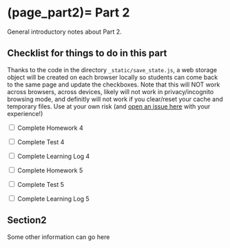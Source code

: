(page_part2)=
Part 2
=======================

General introductory notes about Part 2.

## Checklist for things to do in this part

Thanks to the code in the directory `_static/save_state.js`, a web storage object will be created on each browser locally so students can come back to the same page and update the checkboxes. 
Note that this will NOT work across browsers, across devices, likely will not work in privacy/incognito browsing mode, and definitly will not work if you clear/reset your cache and temporary files.
Use at your own risk (and [open an issue here](https://github.com/firasm/jupyterbook_course_template/issues) with your experience!)


<label><input type="checkbox" id="box-7" class="box"> Complete Homework 4 </input></label>

<label><input type="checkbox" id="box-8" class="box"> Complete Test 4 </input></label>

<label><input type="checkbox" id="box-9" class="box"> Complete Learning Log 4 </input></label>

<label><input type="checkbox" id="box-10" class="box"> Complete Homework 5 </input></label>

<label><input type="checkbox" id="box-11" class="box"> Complete Test 5 </input></label>

<label><input type="checkbox" id="box-12" class="box"> Complete Learning Log 5 </input></label>

## Section2

Some other information can go here
